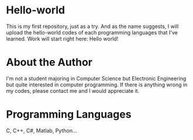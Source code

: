 # Hello-world
This is my first repository, just as a try. And as the name suggests, I will upload the hello-world codes of each programming languages that I've learned. Work will start right here: Hello world!

# About the Author
I'm not a student majoring in Computer Science but Electronic Engineering but quite interested in computer programming. If there is anything wrong in my codes, please contact me and I would appreciate it.

# Programming Languages
C, C++, C#, Matlab, Python...
